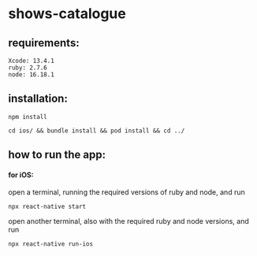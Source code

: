 # shows-catalogue

## requirements:
```
Xcode: 13.4.1
ruby: 2.7.6
node: 16.18.1
```

## installation:
```
npm install
```
```
cd ios/ && bundle install && pod install && cd ../
```

## how to run the app:

#### for iOS:
open a terminal, running the required versions of ruby and node, and run
```
npx react-native start
```
open another terminal, also with the required ruby and node versions, and run
```
npx react-native run-ios
```
